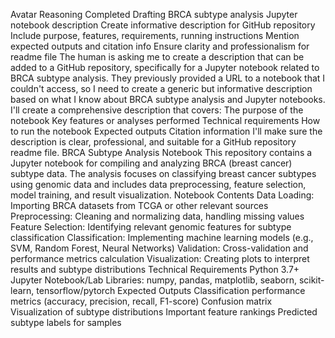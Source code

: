 Avatar
Reasoning Completed
Drafting BRCA subtype analysis Jupyter notebook description Create informative description for GitHub repository Include purpose, features, requirements, running instructions Mention expected outputs and citation info Ensure clarity and professionalism for readme file
The human is asking me to create a description that can be added to a GitHub repository, specifically for a Jupyter notebook related to BRCA subtype analysis. They previously provided a URL to a notebook that I couldn't access, so I need to create a generic but informative description based on what I know about BRCA subtype analysis and Jupyter notebooks.
I'll create a comprehensive description that covers:
The purpose of the notebook
Key features or analyses performed
Technical requirements
How to run the notebook
Expected outputs
Citation information
I'll make sure the description is clear, professional, and suitable for a GitHub repository readme file.
BRCA Subtype Analysis Notebook
This repository contains a Jupyter notebook for compiling and analyzing BRCA (breast cancer) subtype data. The analysis focuses on classifying breast cancer subtypes using genomic data and includes data preprocessing, feature selection, model training, and result visualization.
Notebook Contents
Data Loading: Importing BRCA datasets from TCGA or other relevant sources
Preprocessing: Cleaning and normalizing data, handling missing values
Feature Selection: Identifying relevant genomic features for subtype classification
Classification: Implementing machine learning models (e.g., SVM, Random Forest, Neural Networks)
Validation: Cross-validation and performance metrics calculation
Visualization: Creating plots to interpret results and subtype distributions
Technical Requirements
Python 3.7+
Jupyter Notebook/Lab
Libraries: numpy, pandas, matplotlib, seaborn, scikit-learn, tensorflow/pytorch
Expected Outputs
Classification performance metrics (accuracy, precision, recall, F1-score)
Confusion matrix
Visualization of subtype distributions
Important feature rankings
Predicted subtype labels for samples
